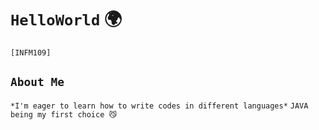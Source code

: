 # `HelloWorld` 🌍
`[INFM109]`
## `About Me`
`*I'm eager to learn how to write codes in different languages*`
`JAVA being my first choice 😼`
